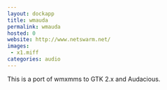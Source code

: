 ```yaml
---
layout: dockapp
title: wmauda
permalink: wmauda
hosted: 0
website: http://www.netswarm.net/
images:
 - x1.miff
categories: audio
---
```

This is a port of wmxmms to GTK 2.x and Audacious.
